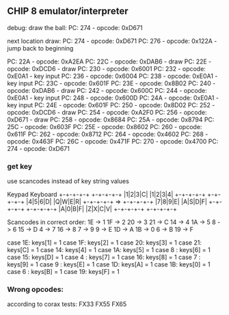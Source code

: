 ## CHIP 8 emulator/interpreter



debug:
draw the ball:
PC: 274 - opcode: 0xD671


next location draw:
PC: 274 - opcode: 0xD671
PC: 276 - opcode: 0x122A - jump back to beginning

PC: 22A - opcode: 0xA2EA
PC: 22C - opcode: 0xDAB6 - draw
PC: 22E - opcode: 0xDCD6 - draw
PC: 230 - opcode: 0x6001
PC: 232 - opcode: 0xE0A1 - key input
PC: 236 - opcode: 0x6004
PC: 238 - opcode: 0xE0A1 - key input
PC: 23C - opcode: 0x601F
PC: 23E - opcode: 0x8B02
PC: 240 - opcode: 0xDAB6 - draw
PC: 242 - opcode: 0x600C
PC: 244 - opcode: 0xE0A1 - key input
PC: 248 - opcode: 0x600D
PC: 24A - opcode: 0xE0A1 - key input
PC: 24E - opcode: 0x601F
PC: 250 - opcode: 0x8D02
PC: 252 - opcode: 0xDCD6 - draw
PC: 254 - opcode: 0xA2F0
PC: 256 - opcode: 0xD671 - draw
PC: 258 - opcode: 0x8684
PC: 25A - opcode: 0x8794
PC: 25C - opcode: 0x603F
PC: 25E - opcode: 0x8602
PC: 260 - opcode: 0x611F
PC: 262 - opcode: 0x8712
PC: 264 - opcode: 0x4602
PC: 268 - opcode: 0x463F
PC: 26C - opcode: 0x471F
PC: 270 - opcode: 0x4700
PC: 274 - opcode: 0xD671


### get key

use scancodes instead of key string values


Keypad                   Keyboard
+-+-+-+-+                +-+-+-+-+
|1|2|3|C|                |1|2|3|4|
+-+-+-+-+                +-+-+-+-+
|4|5|6|D|                |Q|W|E|R|
+-+-+-+-+       =>       +-+-+-+-+
|7|8|9|E|                |A|S|D|F|
+-+-+-+-+                +-+-+-+-+
|A|0|B|F|                |Z|X|C|V|
+-+-+-+-+                +-+-+-+-+


Scancodes in correct order:
1E -> 1
1F -> 2
20 -> 3
21 -> C
14 -> 4
1A -> 5
8  -> 6
15 -> D
4  -> 7
16 -> 8
7  -> 9
9  -> E
1D -> A
1B -> 0
6  -> B
19 -> F


case 1E: keys[1] = 1
case 1F: keys[2] = 1
case 20: keys[3] = 1
case 21: keys[C] = 1
case 14: keys[4] = 1
case 1A: keys[5] = 1
case 8 : keys[6] = 1
case 15: keys[D] = 1
case 4 : keys[7] = 1
case 16: keys[8] = 1
case 7 : keys[9] = 1
case 9 : keys[E] = 1
case 1D: keys[A] = 1
case 1B: keys[0] = 1
case 6 : keys[B] = 1
case 19: keys[F] = 1




### Wrong opcodes:

according to corax tests:
FX33
FX55
FX65
